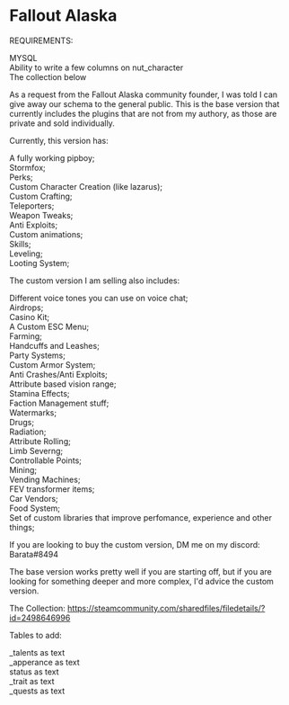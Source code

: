# Fallout Alaska
 
REQUIREMENTS:<br/>

MYSQL<br/>
Ability to write a few columns on nut_character<br/>
The collection below<br/>

As a request from the Fallout Alaska community founder, I was told I can give away our schema to the general public. This is the base version that currently includes the plugins that are not from my authory, as those are private and sold individually.<br/>

Currently, this version has:<br/>

A fully working pipboy;<br/>
Stormfox;<br/>
Perks;<br/>
Custom Character Creation (like lazarus);<br/>
Custom Crafting;<br/>
Teleporters;<br/>
Weapon Tweaks;<br/>
Anti Exploits;<br/>
Custom animations;<br/>
Skills;<br/>
Leveling;<br/>
Looting System;<br/>

The custom version I am selling also includes:<br/>

Different voice tones you can use on voice chat;<br/>
Airdrops;<br/>
Casino Kit;<br/>
A Custom ESC Menu;<br/>
Farming;<br/>
Handcuffs and Leashes;<br/>
Party Systems;<br/>
Custom Armor System;<br/>
Anti Crashes/Anti Exploits;<br/>
Attribute based vision range;<br/>
Stamina Effects;<br/>
Faction Management stuff;<br/>
Watermarks;<br/>
Drugs;<br/>
Radiation;<br/>
Attribute Rolling;<br/>
Limb Severng;<br/>
Controllable Points;<br/>
Mining;<br/>
Vending Machines;<br/>
FEV transformer items;<br/>
Car Vendors;<br/>
Food System;<br/>
Set of custom libraries that improve perfomance, experience and other things;<br/>

If you are looking to buy the custom version, DM me on my discord: Barata#8494<br/>

The base version works pretty well if you are starting off, but if you are looking for something deeper and more complex, I'd advice the custom version.<br/>


The Collection: https://steamcommunity.com/sharedfiles/filedetails/?id=2498646996


Tables to add:<br/>

_talents as text<br/>
_apperance as text<br/>
status  as text<br/>
_trait as text<br/>
_quests as text<br/>

